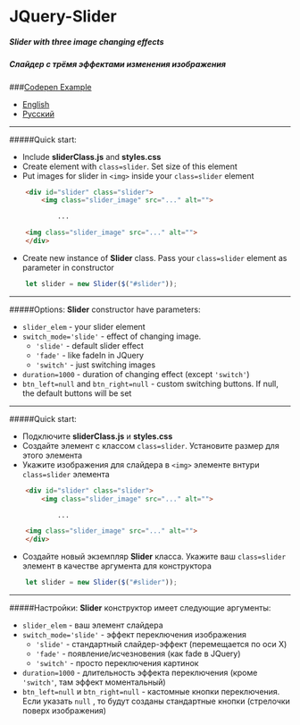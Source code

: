 # JQuery-Slider
##### Slider with three image changing effects
##### Слайдер с трёмя эффектами изменения изображения

###[Codepen Example](https://codepen.io/afanasiythecat/pen/GRmvqyo)

- [English](#eng)
- [Русский](#rus)
____
<a name="eng"></a> 

#####Quick start:
- Include __sliderClass.js__ and __styles.css__
- Create element with `class=slider`. Set size of this element
- Put images for slider in `<img>` inside your `class=slider` element 
```html
    <div id="slider" class="slider">
    	<img class="slider_image" src="..." alt="">

			...

	<img class="slider_image" src="..." alt="">
    </div>
```
- Create new instance of __Slider__ class. Pass your `class=slider`
element as parameter in constructor
```javascript
    let slider = new Slider($("#slider"));
```
___
#####Options:
**Slider** constructor have parameters:
- `slider_elem` - your slider element
- `switch_mode='slide'` - effect of changing image.
    * `'slide'` - default slider effect
    * `'fade'` - like fadeIn in JQuery
    * `'switch'` - just switching images
- `duration=1000` - duration of changing effect (except `'switch'`)
- `btn_left=null` and `btn_right=null` - custom switching buttons. If null,
the default buttons will be set
___
<a name="rus"></a> 

#####Quick start:
- Подключите __sliderClass.js__ и __styles.css__
- Создайте элемент с классом `class=slider`. Установите размер для этого элемента
- Укажите изображения для слайдера  в `<img>` элементе внтури  `class=slider` элемента 
```html
    <div id="slider" class="slider">
    	<img class="slider_image" src="..." alt="">

			...

	<img class="slider_image" src="..." alt="">
    </div>
```
- Создайте новый экземпляр __Slider__ класса. Укажите ваш `class=slider`
элемент в качестве аргумента для конструктора
```javascript
    let slider = new Slider($("#slider"));
```
___
#####Настройки:
**Slider** конструктор имеет следующие аргументы:
- `slider_elem` - ваш элемент слайдера
- `switch_mode='slide'` - эффект переключения изображения
    * `'slide'` - стандартный слайдер-эффект (перемещается по оси X)
    * `'fade'` - появление/исчезновения (как fade в JQuery)
    * `'switch'` - просто переключения картинок
- `duration=1000` - длительность эффекта переключения (кроме `'switch'`, там эффект моментальный)
- `btn_left=null` и `btn_right=null` - кастомные кнопки переключения. Если указать `null`
, то будут созданы стандартные кнопки (стрелочки поверх изображения)
